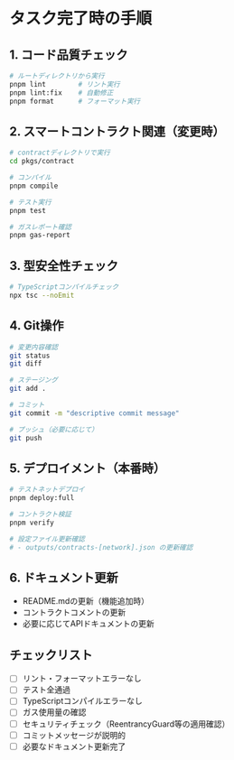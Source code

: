 # タスク完了時の手順

## 1. コード品質チェック
```bash
# ルートディレクトリから実行
pnpm lint        # リント実行
pnpm lint:fix    # 自動修正
pnpm format      # フォーマット実行
```

## 2. スマートコントラクト関連（変更時）
```bash
# contractディレクトリで実行
cd pkgs/contract

# コンパイル
pnpm compile

# テスト実行
pnpm test

# ガスレポート確認
pnpm gas-report
```

## 3. 型安全性チェック
```bash
# TypeScriptコンパイルチェック
npx tsc --noEmit
```

## 4. Git操作
```bash
# 変更内容確認
git status
git diff

# ステージング
git add .

# コミット
git commit -m "descriptive commit message"

# プッシュ（必要に応じて）
git push
```

## 5. デプロイメント（本番時）
```bash
# テストネットデプロイ
pnpm deploy:full

# コントラクト検証
pnpm verify

# 設定ファイル更新確認
# - outputs/contracts-[network].json の更新確認
```

## 6. ドキュメント更新
- README.mdの更新（機能追加時）
- コントラクトコメントの更新
- 必要に応じてAPIドキュメントの更新

## チェックリスト
- [ ] リント・フォーマットエラーなし
- [ ] テスト全通過
- [ ] TypeScriptコンパイルエラーなし
- [ ] ガス使用量の確認
- [ ] セキュリティチェック（ReentrancyGuard等の適用確認）
- [ ] コミットメッセージが説明的
- [ ] 必要なドキュメント更新完了